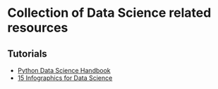 # Collection of Data Science related resources

## Tutorials
* [Python Data Science Handbook](https://hub.mybinder.org/user/jakevdp-pythond-sciencehandbook-xivu3c3h/notebooks/notebooks/Index.ipynb)
* [15 Infographics for Data Science](https://www.datasciencecentral.com/profiles/blogs/17-amazing-infographics-and-other-visual-tutorials)
